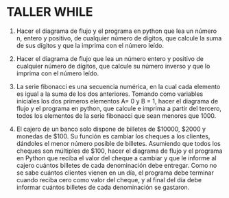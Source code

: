 # TALLER WHILE
1. Hacer el diagrama de flujo y el programa en python que lea un número n, entero y positivo, de cualquier número de dígitos, que calcule la suma de sus dígitos y que la imprima con el número leído.

2. Hacer el diagrama de flujo que lea un número entero y positivo de cualquier número de dígitos, que calcule su número inverso y que lo imprima con el número leído.

3. La serie fibonacci es una secuencia numérica, en la cual cada elemento es igual a la suma de los dos anteriores. Tomando como variables iniciales los dos primeros elementos A= 0 y B = 1, hacer el diagrama de flujo y el programa en python, que calcule e imprima a partir del tercero, todos los elementos de la serie fibonacci que sean menores que 1000.

4. El cajero de un banco solo dispone de billetes de $10000, $2000 y monedas de $100. Su función es cambiar los cheques a los clientes, dándoles el menor número posible de billetes. Asumiendo que todos los cheques son múltiples de $100, hacer el diagrama de flujo y el programa en Python que reciba el valor del cheque a cambiar y que le informe al cajero cuántos billetes de cada denominación debe entregar. Como no se sabe cuántos clientes vienen en un día, el programa debe terminar cuando reciba cero como valor del cheque, y al final del día debe informar cuántos billetes de cada denominación se gastaron.